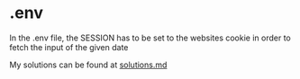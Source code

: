 # .env

In the .env file, the SESSION has to be set to the websites cookie in order to fetch the input of the given date

My solutions can be found at [solutions.md](solutions.md)
